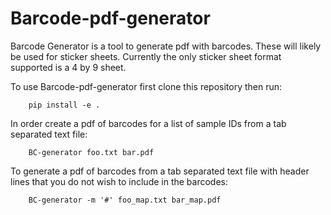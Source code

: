 Barcode-pdf-generator
====================
Barcode Generator is a tool to generate pdf with barcodes. These will likely be used for sticker sheets. Currently the only sticker sheet format supported is a 4 by 9 sheet.

To use Barcode-pdf-generator first clone this repository then run:

        pip install -e .

In order create a pdf of barcodes for a list of sample IDs from a tab separated text file:

        BC-generator foo.txt bar.pdf

To generate a pdf of barcodes from a tab separated text file with header lines that you do not wish to include in the barcodes:

        BC-generator -m '#' foo_map.txt bar_map.pdf

